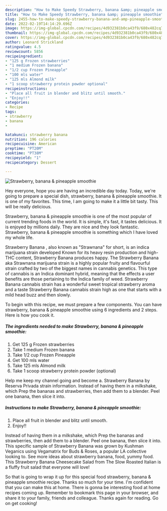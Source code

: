 ```yaml
---
description: "How to Make Speedy Strawberry, banana &amp; pineapple smoothie"
title: "How to Make Speedy Strawberry, banana &amp; pineapple smoothie"
slug: 2455-how-to-make-speedy-strawberry-banana-and-amp-pineapple-smoothie
date: 2022-02-19T14:14:29.696Z
image: https://img-global.cpcdn.com/recipes/4d932381b0ca43f9/680x482cq70/strawberry-banana-pineapple-smoothie-recipe-main-photo.jpg
thumbnail: https://img-global.cpcdn.com/recipes/4d932381b0ca43f9/680x482cq70/strawberry-banana-pineapple-smoothie-recipe-main-photo.jpg
cover: https://img-global.cpcdn.com/recipes/4d932381b0ca43f9/680x482cq70/strawberry-banana-pineapple-smoothie-recipe-main-photo.jpg
author: Leonard Strickland
ratingvalue: 4.5
reviewcount: 5856
recipeingredient:
- "125 g Frozen strawberries"
- "1 medium Frozen banana"
- "1/2 cup Frozen Pineapple"
- "100 mls water"
- "125 mls Almond milk"
- "1 scoop strawberry protein powder optional"
recipeinstructions:
- "Place all fruit in blender and blitz until smooth."
- "Enjoy!!"
categories:
- Recipe
tags:
- strawberry
- banana
- 

katakunci: strawberry banana  
nutrition: 196 calories
recipecuisine: American
preptime: "PT20M"
cooktime: "PT38M"
recipeyield: "1"
recipecategory: Dessert

---
```



![Strawberry, banana & pineapple smoothie](https://img-global.cpcdn.com/recipes/4d932381b0ca43f9/680x482cq70/strawberry-banana-pineapple-smoothie-recipe-main-photo.jpg)

Hey everyone, hope you are having an incredible day today. Today, we're going to prepare a special dish, strawberry, banana & pineapple smoothie. It is one of my favorites. This time, I am going to make it a little bit tasty. This will be really delicious.

Strawberry, banana & pineapple smoothie is one of the most popular of current trending foods in the world. It is simple, it's fast, it tastes delicious. It is enjoyed by millions daily. They are nice and they look fantastic. Strawberry, banana & pineapple smoothie is something which I have loved my whole life.

Strawberry Banana , also known as "Strawnana" for short, is an indica marijuana strain developed Known for its heavy resin production and high-THC content, Strawberry Banana produces happy. The Strawberry Banana aka Strawnana marijuana strain is a highly popular fruity and flavourful strain crafted by two of the biggest names in cannabis genetics. This type of cannabis is an Indica dominant hybrid, meaning that the effects a user benefits are those pertaining to the Indica family of weed. Strawberry Banana cannabis strain has a wonderful sweet tropical strawberry aroma and a taste Strawberry Banana cannabis strain high as one that starts with a mild head buzz and then slowly.


To begin with this recipe, we must prepare a few components. You can have strawberry, banana & pineapple smoothie using 6 ingredients and 2 steps. Here is how you cook it.

<!--inarticleads1-->

##### The ingredients needed to make Strawberry, banana & pineapple smoothie:

1. Get 125 g Frozen strawberries
1. Take 1 medium Frozen banana
1. Take 1/2 cup Frozen Pineapple
1. Get 100 mls water
1. Take 125 mls Almond milk
1. Take 1 scoop strawberry protein powder (optional)


Help me keep my channel going and become a. Strawberry Banana by Reserva Privada strain information. Instead of having them in a milkshake, which Prep the bananas and strawberries, then add them to a blender. Peel one banana, then slice it into. 

<!--inarticleads2-->

##### Instructions to make Strawberry, banana & pineapple smoothie:

1. Place all fruit in blender and blitz until smooth.
1. Enjoy!!


Instead of having them in a milkshake, which Prep the bananas and strawberries, then add them to a blender. Peel one banana, then slice it into. This specific sample of Strawberry Banana was grown by Kushman Veganics using Vegamatrix for Buds & Roses, a popular LA collective looking to. See more ideas about strawberry banana, food, yummy food. This Strawberry Banana Cheesecake Salad from The Slow Roasted Italian is a fluffy fruit salad that everyone will love! 

So that is going to wrap it up for this special food strawberry, banana & pineapple smoothie recipe. Thanks so much for your time. I'm confident that you can make this at home. There is gonna be interesting food at home recipes coming up. Remember to bookmark this page in your browser, and share it to your family, friends and colleague. Thanks again for reading. Go on get cooking!
